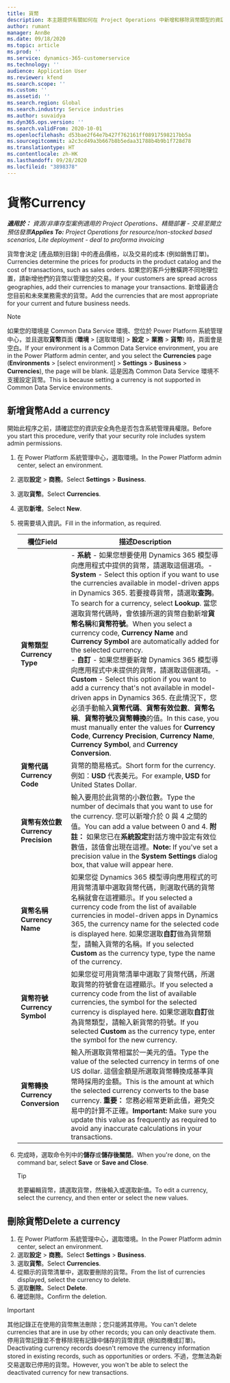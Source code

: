 ```yaml
---
title: 貨幣
description: 本主題提供有關如何在 Project Operations 中新增和移除貨幣類型的資訊。
author: rumant
manager: AnnBe
ms.date: 09/18/2020
ms.topic: article
ms.prod: ''
ms.service: dynamics-365-customerservice
ms.technology: ''
audience: Application User
ms.reviewer: kfend
ms.search.scope: ''
ms.custom: ''
ms.assetid: ''
ms.search.region: Global
ms.search.industry: Service industries
ms.author: suvaidya
ms.dyn365.ops.version: ''
ms.search.validFrom: 2020-10-01
ms.openlocfilehash: d53bae2f64e7b427f762161ff08917598217bb5a
ms.sourcegitcommit: a2c3cd49a3b667b8b5edaa31788b4b9b1f728d78
ms.translationtype: HT
ms.contentlocale: zh-HK
ms.lasthandoff: 09/28/2020
ms.locfileid: "3898378"
---
```

# <a name="currency"></a><span data-ttu-id="706eb-103">貨幣</span><span class="sxs-lookup"><span data-stu-id="706eb-103">Currency</span></span>

<span data-ttu-id="706eb-104">_**適用於：** 資源/非庫存型案例適用的 Project Operations、精簡部署 - 交易至開立預估發票_</span><span class="sxs-lookup"><span data-stu-id="706eb-104">_**Applies To:** Project Operations for resource/non-stocked based scenarios, Lite deployment - deal to proforma invoicing_</span></span>

<span data-ttu-id="706eb-105">貨幣會決定 [產品類別目錄] 中的產品價格，以及交易的成本 (例如銷售訂單)。</span><span class="sxs-lookup"><span data-stu-id="706eb-105">Currencies determine the prices for products in the product catalog and the cost of transactions, such as sales orders.</span></span> <span data-ttu-id="706eb-106">如果您的客戶分散橫跨不同地理位置，請新增他們的貨幣以管理您的交易。</span><span class="sxs-lookup"><span data-stu-id="706eb-106">If your customers are spread across geographies, add their currencies to manage your transactions.</span></span> <span data-ttu-id="706eb-107">新增最適合您目前和未來業務需求的貨幣。</span><span class="sxs-lookup"><span data-stu-id="706eb-107">Add the currencies that are most appropriate for your current and future business needs.</span></span>  

> [!NOTE]
> <span data-ttu-id="706eb-108">如果您的環境是 Common Data Service 環境、您位於 Power Platform 系統管理中心，並且選取**貨幣**頁面 (**環境** > [選取環境] > **設定** > **業務** > **貨幣**) 時，頁面會是空白。</span><span class="sxs-lookup"><span data-stu-id="706eb-108">If your environment is a Common Data Service environment, you are in the Power Platform admin center, and you select the **Currencies** page (**Environments** > [select environment] > **Settings** > **Business** > **Currencies**), the page will be blank.</span></span> <span data-ttu-id="706eb-109">這是因為 Common Data Service 環境不支援設定貨幣。</span><span class="sxs-lookup"><span data-stu-id="706eb-109">This is because setting a currency is not supported in Common Data Service environments.</span></span>

## <a name="add-a-currency"></a><span data-ttu-id="706eb-110">新增貨幣</span><span class="sxs-lookup"><span data-stu-id="706eb-110">Add a currency</span></span>  
<span data-ttu-id="706eb-111">開始此程序之前，請確認您的資訊安全角色是否包含系統管理員權限。</span><span class="sxs-lookup"><span data-stu-id="706eb-111">Before you start this procedure, verify that your security role includes system admin permissions.</span></span> 

1. <span data-ttu-id="706eb-112">在 Power Platform 系統管理中心，選取環境。</span><span class="sxs-lookup"><span data-stu-id="706eb-112">In the Power Platform admin center, select an environment.</span></span> 
2. <span data-ttu-id="706eb-113">選取**設定** > **商務**。</span><span class="sxs-lookup"><span data-stu-id="706eb-113">Select **Settings** > **Business**.</span></span>
3. <span data-ttu-id="706eb-114">選取**貨幣**。</span><span class="sxs-lookup"><span data-stu-id="706eb-114">Select **Currencies**.</span></span>  
4. <span data-ttu-id="706eb-115">選取**新增**。</span><span class="sxs-lookup"><span data-stu-id="706eb-115">Select **New**.</span></span>  
5. <span data-ttu-id="706eb-116">視需要填入資訊。</span><span class="sxs-lookup"><span data-stu-id="706eb-116">Fill in the information, as required.</span></span>  


   |          <span data-ttu-id="706eb-117">欄位</span><span class="sxs-lookup"><span data-stu-id="706eb-117">Field</span></span>          |                                                                                                                                                                                                                                                                                                                                                                            <span data-ttu-id="706eb-118">描述</span><span class="sxs-lookup"><span data-stu-id="706eb-118">Description</span></span>                                                                                                                                                                                                                                                                                                                                                                            |
   |-------------------------|-------------------------------------------------------------------------------------------------------------------------------------------------------------------------------------------------------------------------------------------------------------------------------------------------------------------------------------------------------------------------------------------------------------------------------------------------------------------------------------------------------------------------------------------------------------------------------------------------------------------------------------------------------------------------------------------------------------------------------------------------------------------|
   |    <span data-ttu-id="706eb-119">**貨幣類型**</span><span class="sxs-lookup"><span data-stu-id="706eb-119">**Currency Type**</span></span>    | <span data-ttu-id="706eb-120">- **系統** - 如果您想要使用 Dynamics 365 模型導向應用程式中提供的貨幣，請選取這個選項。</span><span class="sxs-lookup"><span data-stu-id="706eb-120">- **System** - Select this option if you want to use the currencies available in model-driven apps in Dynamics 365.</span></span> <span data-ttu-id="706eb-121">若要搜尋貨幣，請選取**查詢**。</span><span class="sxs-lookup"><span data-stu-id="706eb-121">To search for a currency,  select **Lookup**.</span></span> <span data-ttu-id="706eb-122">當您選取貨幣代碼時，會依據所選的貨幣自動新增**貨幣名稱**和**貨幣符號**。</span><span class="sxs-lookup"><span data-stu-id="706eb-122">When you select a currency code, **Currency Name** and **Currency Symbol** are automatically added for the selected currency.</span></span><br /><span data-ttu-id="706eb-123">- **自訂** - 如果您想要新增 Dynamics 365 模型導向應用程式中未提供的貨幣，請選取這個選項。</span><span class="sxs-lookup"><span data-stu-id="706eb-123">- **Custom** - Select this option if you want to add a currency that's not available in model-driven apps in Dynamics 365.</span></span> <span data-ttu-id="706eb-124">在此情況下，您必須手動輸入**貨幣代碼**、**貨幣有效位數**、**貨幣名稱**、**貨幣符號**及**貨幣轉換**的值。</span><span class="sxs-lookup"><span data-stu-id="706eb-124">In this case, you must manually enter the values for **Currency Code**, **Currency Precision**, **Currency Name**, **Currency Symbol**, and **Currency Conversion**.</span></span> |
   |    <span data-ttu-id="706eb-125">**貨幣代碼**</span><span class="sxs-lookup"><span data-stu-id="706eb-125">**Currency Code**</span></span>    |                                                                                                                                                                                                                                                                                                                                            <span data-ttu-id="706eb-126">貨幣的簡易格式。</span><span class="sxs-lookup"><span data-stu-id="706eb-126">Short form for the currency.</span></span> <span data-ttu-id="706eb-127">例如：**USD** 代表美元。</span><span class="sxs-lookup"><span data-stu-id="706eb-127">For example, **USD** for United States Dollar.</span></span>                                                                                                                                                                                                                                                                                                                                            |
   | <span data-ttu-id="706eb-128">**貨幣有效位數**</span><span class="sxs-lookup"><span data-stu-id="706eb-128">**Currency Precision**</span></span>  |                                                                                                                                                                                  <span data-ttu-id="706eb-129">輸入要用於此貨幣的小數位數。</span><span class="sxs-lookup"><span data-stu-id="706eb-129">Type the number of decimals that you want to use for the currency.</span></span>  <span data-ttu-id="706eb-130">您可以新增介於 0 與 4 之間的值。</span><span class="sxs-lookup"><span data-stu-id="706eb-130">You can add a value between 0 and 4.</span></span> <span data-ttu-id="706eb-131">**附註：** 如果您已在**系統設定**對話方塊中設定有效位數值，該值會出現在這裡。</span><span class="sxs-lookup"><span data-stu-id="706eb-131">**Note:**  If you've set a precision value in the **System Settings** dialog box, that value will appear here.</span></span>                                                                                                                                                                                  |
   |    <span data-ttu-id="706eb-132">**貨幣名稱**</span><span class="sxs-lookup"><span data-stu-id="706eb-132">**Currency Name**</span></span>    |                                                                                                                                                                                                                                         <span data-ttu-id="706eb-133">如果您從 Dynamics 365 模型導向應用程式的可用貨幣清單中選取貨幣代碼，則選取代碼的貨幣名稱就會在這裡顯示。</span><span class="sxs-lookup"><span data-stu-id="706eb-133">If you selected a currency code from the list of available currencies in model-driven apps in Dynamics 365, the currency name for the selected code is displayed here.</span></span> <span data-ttu-id="706eb-134">如果您選取**自訂**做為貨幣類型，請輸入貨幣的名稱。</span><span class="sxs-lookup"><span data-stu-id="706eb-134">If you selected **Custom** as the currency type, type the name of the currency.</span></span>                                                                                                                                                                                                                                          |
   |   <span data-ttu-id="706eb-135">**貨幣符號**</span><span class="sxs-lookup"><span data-stu-id="706eb-135">**Currency Symbol**</span></span>   |                                                                                                                                                                                                                                                                      <span data-ttu-id="706eb-136">如果您從可用貨幣清單中選取了貨幣代碼，所選取貨幣的符號會在這裡顯示。</span><span class="sxs-lookup"><span data-stu-id="706eb-136">If you selected a currency code from the list of available currencies, the symbol for the selected currency is displayed here.</span></span> <span data-ttu-id="706eb-137">如果您選取**自訂**做為貨幣類型，請輸入新貨幣的符號。</span><span class="sxs-lookup"><span data-stu-id="706eb-137">If you selected **Custom** as the currency type, enter the symbol for the new currency.</span></span>                                                                                                                                                                                                                                                                       |
   | <span data-ttu-id="706eb-138">**貨幣轉換**</span><span class="sxs-lookup"><span data-stu-id="706eb-138">**Currency Conversion**</span></span> |                                                                                                                                                                                                                                     <span data-ttu-id="706eb-139">輸入所選取貨幣相當於一美元的值。</span><span class="sxs-lookup"><span data-stu-id="706eb-139">Type the value of the selected currency in terms of one US dollar.</span></span> <span data-ttu-id="706eb-140">這個金額是所選取貨幣轉換成基準貨幣時採用的金額。</span><span class="sxs-lookup"><span data-stu-id="706eb-140">This is the amount at which the selected currency converts to the base currency.</span></span> <span data-ttu-id="706eb-141">**重要：** 您務必經常更新此值，避免交易中的計算不正確。</span><span class="sxs-lookup"><span data-stu-id="706eb-141">**Important:**  Make sure you update this value as frequently as required to avoid any inaccurate calculations in your transactions.</span></span>                                                                                                                                                                                                                                      |


6. <span data-ttu-id="706eb-142">完成時，選取命令列中的**儲存**或**儲存後關閉**。</span><span class="sxs-lookup"><span data-stu-id="706eb-142">When you're done, on the command bar, select **Save** or **Save and Close**.</span></span>  

   > [!TIP]
   >  <span data-ttu-id="706eb-143">若要編輯貨幣，請選取貨幣，然後輸入或選取新值。</span><span class="sxs-lookup"><span data-stu-id="706eb-143">To edit a currency, select the currency, and then enter or select the new values.</span></span>  

## <a name="delete-a-currency"></a><span data-ttu-id="706eb-144">刪除貨幣</span><span class="sxs-lookup"><span data-stu-id="706eb-144">Delete a currency</span></span>  

1. <span data-ttu-id="706eb-145">在 Power Platform 系統管理中心，選取環境。</span><span class="sxs-lookup"><span data-stu-id="706eb-145">In the Power Platform admin center, select an environment.</span></span> 
2. <span data-ttu-id="706eb-146">選取**設定** > **商務**。</span><span class="sxs-lookup"><span data-stu-id="706eb-146">Select **Settings** > **Business**.</span></span>
3. <span data-ttu-id="706eb-147">選取**貨幣**。</span><span class="sxs-lookup"><span data-stu-id="706eb-147">Select **Currencies**.</span></span>  
4. <span data-ttu-id="706eb-148">從顯示的貨幣清單中，選取要刪除的貨幣。</span><span class="sxs-lookup"><span data-stu-id="706eb-148">From the list of currencies displayed, select the currency to delete.</span></span>  
5. <span data-ttu-id="706eb-149">選取**刪除**。</span><span class="sxs-lookup"><span data-stu-id="706eb-149">Select **Delete**.</span></span>  
6. <span data-ttu-id="706eb-150">確認刪除。</span><span class="sxs-lookup"><span data-stu-id="706eb-150">Confirm the deletion.</span></span>  

> [!IMPORTANT]
>  <span data-ttu-id="706eb-151">其他記錄正在使用的貨幣無法刪除；您只能將其停用。</span><span class="sxs-lookup"><span data-stu-id="706eb-151">You can't delete currencies that are in use by other records; you can only deactivate them.</span></span> <span data-ttu-id="706eb-152">停用貨幣記錄並不會移除現有記錄中儲存的貨幣資訊 (例如商機或訂單)。</span><span class="sxs-lookup"><span data-stu-id="706eb-152">Deactivating currency records doesn't remove the currency information stored in existing records, such as opportunities or orders.</span></span> <span data-ttu-id="706eb-153">不過，您無法為新交易選取已停用的貨幣。</span><span class="sxs-lookup"><span data-stu-id="706eb-153">However, you won't be able to select the deactivated currency for new transactions.</span></span>  
